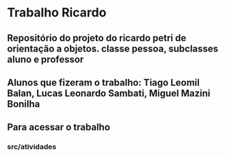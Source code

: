 # Trabalho Ricardo
## Repositório do projeto do ricardo petri de orientação a objetos. classe pessoa, subclasses aluno e professor

## Alunos que fizeram o trabalho: Tiago Leomil Balan, Lucas Leonardo Sambati, Miguel Mazini Bonilha

## Para acessar o trabalho
### src/atividades
